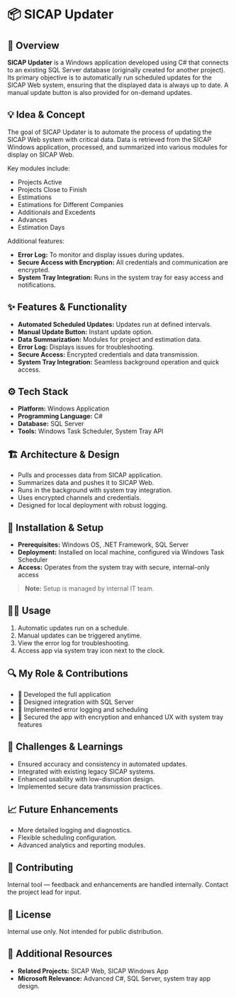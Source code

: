 # 📦 SICAP Updater

## 🧭 Overview
**SICAP Updater** is a Windows application developed using C# that connects to an existing SQL Server database (originally created for another project).
Its primary objective is to automatically run scheduled updates for the SICAP Web system, ensuring that the displayed data is always up to date.
A manual update button is also provided for on-demand updates.

## 💡 Idea & Concept
The goal of SICAP Updater is to automate the process of updating the SICAP Web system with critical data.
Data is retrieved from the SICAP Windows application, processed, and summarized into various modules for display on SICAP Web.

Key modules include:
- Projects Active
- Projects Close to Finish
- Estimations
- Estimations for Different Companies
- Additionals and Excedents
- Advances
- Estimation Days

Additional features:
- **Error Log:** To monitor and display issues during updates.
- **Secure Access with Encryption:** All credentials and communication are encrypted.
- **System Tray Integration:** Runs in the system tray for easy access and notifications.

## ✨ Features & Functionality
- **Automated Scheduled Updates:** Updates run at defined intervals.
- **Manual Update Button:** Instant update option.
- **Data Summarization:** Modules for project and estimation data.
- **Error Log:** Displays issues for troubleshooting.
- **Secure Access:** Encrypted credentials and data transmission.
- **System Tray Integration:** Seamless background operation and quick access.

## ⚙️ Tech Stack
- **Platform:** Windows Application
- **Programming Language:** C#
- **Database:** SQL Server
- **Tools:** Windows Task Scheduler, System Tray API

## 🏗 Architecture & Design
- Pulls and processes data from SICAP application.
- Summarizes data and pushes it to SICAP Web.
- Runs in the background with system tray integration.
- Uses encrypted channels and credentials.
- Designed for local deployment with robust logging.

## 🚀 Installation & Setup
- **Prerequisites:** Windows OS, .NET Framework, SQL Server
- **Deployment:** Installed on local machine, configured via Windows Task Scheduler
- **Access:** Operates from the system tray with secure, internal-only access

> **Note:** Setup is managed by internal IT team.

## 🧑‍💻 Usage
1. Automatic updates run on a schedule.
2. Manual updates can be triggered anytime.
3. View the error log for troubleshooting.
4. Access app via system tray icon next to the clock.

## 🔍 My Role & Contributions
- 💼 Developed the full application
- 🧱 Designed integration with SQL Server
- 🐞 Implemented error logging and scheduling
- 🤝 Secured the app with encryption and enhanced UX with system tray features

## 🧗 Challenges & Learnings
- Ensured accuracy and consistency in automated updates.
- Integrated with existing legacy SICAP systems.
- Enhanced usability with low-disruption design.
- Implemented secure data transmission practices.

## 📈 Future Enhancements
- More detailed logging and diagnostics.
- Flexible scheduling configuration.
- Advanced analytics and reporting modules.

## 🤝 Contributing
Internal tool — feedback and enhancements are handled internally. Contact the project lead for input.

## 🪪 License
Internal use only. Not intended for public distribution.

## 🔗 Additional Resources
- **Related Projects:** SICAP Web, SICAP Windows App
- **Microsoft Relevance:** Advanced C#, SQL Server, system tray app design.